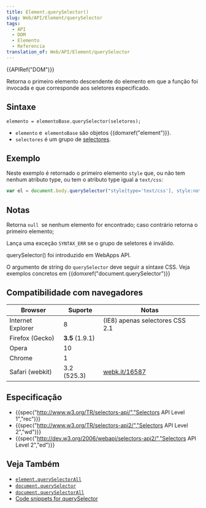 ```yaml
---
title: Element.querySelector()
slug: Web/API/Element/querySelector
tags:
  - API
  - DOM
  - Elemento
  - Referencia
translation_of: Web/API/Element/querySelector
---
```

{{APIRef("DOM")}}

Retorna o primeiro elemento descendente do elemento em que a função foi invocada e que corresponde aos seletores especificado.

## Sintaxe

```
elemento = elementoBase.querySelector(seletores);
```

- `elemento` e` elementoBase` são objetos {{domxref("element")}}.
- `selectores` é um grupo de [selectores](/pt-BR/docs/Web/Guide/CSS/Getting_Started/Selectors).

## Exemplo

Neste exemplo é retornado o primeiro elemento `style` que, ou não tem nenhum atributo type, ou tem o atributo type igual a `text/css`:

```js
var el = document.body.querySelector("style[type='text/css'], style:not([type])");
```

## Notas

Retorna `null `se nenhum elemento for encontrado; caso contrário retorna o primeiro elemento;

Lança uma exceção `SYNTAX_ERR` se o grupo de seletores é inválido.

querySelector() foi introduzido em WebApps API.

O argumento de string do `querySelector` deve seguir a sintaxe CSS. Veja exemplos concretos em {{domxref("document.querySelector")}}

## Compatibilidade com navegadores

| Browser           | Suporte         | Notas                                                          |
| ----------------- | --------------- | -------------------------------------------------------------- |
| Internet Explorer | 8               | (IE8) apenas selectores CSS 2.1                                |
| Firefox (Gecko)   | **3.5** (1.9.1) |                                                                |
| Opera             | 10              |                                                                |
| Chrome            | 1               |                                                                |
| Safari (webkit)   | 3.2 (525.3)     | [webk.it/16587](https://bugs.webkit.org/show_bug.cgi?id=16587) |

## Especificação

- {{spec("http://www.w3.org/TR/selectors-api/","Selectors API Level 1","rec")}}
- {{spec("http://www.w3.org/TR/selectors-api2/","Selectors API Level 2","wd")}}
- {{spec("http://dev.w3.org/2006/webapi/selectors-api2/","Selectors API Level 2","ed")}}

## Veja Também

- [`element.querySelectorAll`](/pt-BR/docs/DOM/Element.querySelectorAll)
- [`document.querySelector`](/pt-BR/docs/DOM/Document.querySelector)
- [`document.querySelectorAll`](/pt-BR/docs/DOM/Document.querySelectorAll)
- [Code snippets for querySelector](/pt-BR/docs/Code_snippets/QuerySelector)
